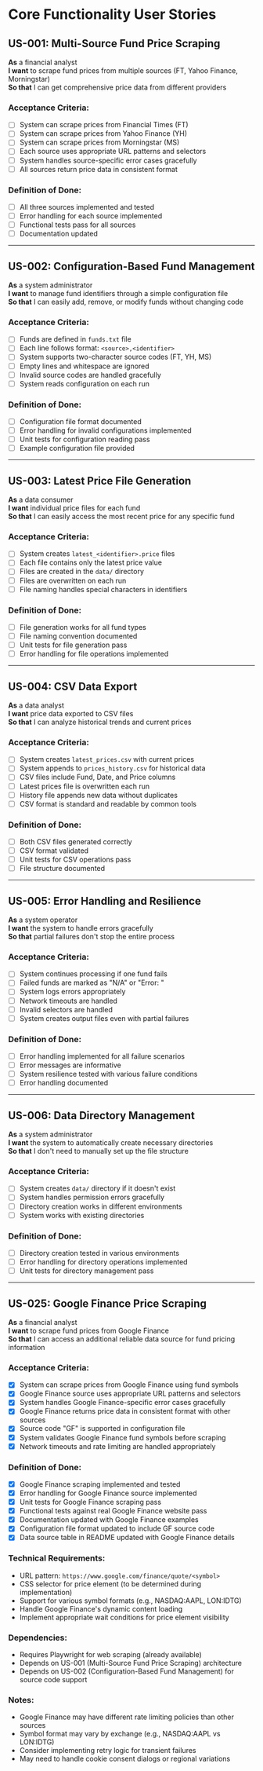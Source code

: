 # Core Functionality User Stories

## US-001: Multi-Source Fund Price Scraping

**As** a financial analyst  
**I want** to scrape fund prices from multiple sources (FT, Yahoo Finance, Morningstar)  
**So that** I can get comprehensive price data from different providers

### Acceptance Criteria:
- [ ] System can scrape prices from Financial Times (FT)
- [ ] System can scrape prices from Yahoo Finance (YH)
- [ ] System can scrape prices from Morningstar (MS)
- [ ] Each source uses appropriate URL patterns and selectors
- [ ] System handles source-specific error cases gracefully
- [ ] All sources return price data in consistent format

### Definition of Done:
- [ ] All three sources implemented and tested
- [ ] Error handling for each source implemented
- [ ] Functional tests pass for all sources
- [ ] Documentation updated

---

## US-002: Configuration-Based Fund Management

**As** a system administrator  
**I want** to manage fund identifiers through a simple configuration file  
**So that** I can easily add, remove, or modify funds without changing code

### Acceptance Criteria:
- [ ] Funds are defined in `funds.txt` file
- [ ] Each line follows format: `<source>,<identifier>`
- [ ] System supports two-character source codes (FT, YH, MS)
- [ ] Empty lines and whitespace are ignored
- [ ] Invalid source codes are handled gracefully
- [ ] System reads configuration on each run

### Definition of Done:
- [ ] Configuration file format documented
- [ ] Error handling for invalid configurations implemented
- [ ] Unit tests for configuration reading pass
- [ ] Example configuration file provided

---

## US-003: Latest Price File Generation

**As** a data consumer  
**I want** individual price files for each fund  
**So that** I can easily access the most recent price for any specific fund

### Acceptance Criteria:
- [ ] System creates `latest_<identifier>.price` files
- [ ] Each file contains only the latest price value
- [ ] Files are created in the `data/` directory
- [ ] Files are overwritten on each run
- [ ] File naming handles special characters in identifiers

### Definition of Done:
- [ ] File generation works for all fund types
- [ ] File naming convention documented
- [ ] Unit tests for file generation pass
- [ ] Error handling for file operations implemented

---

## US-004: CSV Data Export

**As** a data analyst  
**I want** price data exported to CSV files  
**So that** I can analyze historical trends and current prices

### Acceptance Criteria:
- [ ] System creates `latest_prices.csv` with current prices
- [ ] System appends to `prices_history.csv` for historical data
- [ ] CSV files include Fund, Date, and Price columns
- [ ] Latest prices file is overwritten each run
- [ ] History file appends new data without duplicates
- [ ] CSV format is standard and readable by common tools

### Definition of Done:
- [ ] Both CSV files generated correctly
- [ ] CSV format validated
- [ ] Unit tests for CSV operations pass
- [ ] File structure documented

---

## US-005: Error Handling and Resilience

**As** a system operator  
**I want** the system to handle errors gracefully  
**So that** partial failures don't stop the entire process

### Acceptance Criteria:
- [ ] System continues processing if one fund fails
- [ ] Failed funds are marked as "N/A" or "Error: <message>"
- [ ] System logs errors appropriately
- [ ] Network timeouts are handled
- [ ] Invalid selectors are handled
- [ ] System creates output files even with partial failures

### Definition of Done:
- [ ] Error handling implemented for all failure scenarios
- [ ] Error messages are informative
- [ ] System resilience tested with various failure conditions
- [ ] Error handling documented

---

## US-006: Data Directory Management

**As** a system administrator  
**I want** the system to automatically create necessary directories  
**So that** I don't need to manually set up the file structure

### Acceptance Criteria:
- [ ] System creates `data/` directory if it doesn't exist
- [ ] System handles permission errors gracefully
- [ ] Directory creation works in different environments
- [ ] System works with existing directories

### Definition of Done:
- [ ] Directory creation tested in various environments
- [ ] Error handling for directory operations implemented
- [ ] Unit tests for directory management pass 

---

## US-025: Google Finance Price Scraping

**As** a financial analyst  
**I want** to scrape fund prices from Google Finance  
**So that** I can access an additional reliable data source for fund pricing information

### Acceptance Criteria:
- [x] System can scrape prices from Google Finance using fund symbols
- [x] Google Finance source uses appropriate URL patterns and selectors
- [x] System handles Google Finance-specific error cases gracefully
- [x] Google Finance returns price data in consistent format with other sources
- [x] Source code "GF" is supported in configuration file
- [x] System validates Google Finance fund symbols before scraping
- [x] Network timeouts and rate limiting are handled appropriately

### Definition of Done:
- [x] Google Finance scraping implemented and tested
- [x] Error handling for Google Finance source implemented
- [x] Unit tests for Google Finance scraping pass
- [x] Functional tests against real Google Finance website pass
- [x] Documentation updated with Google Finance examples
- [x] Configuration file format updated to include GF source code
- [x] Data source table in README updated with Google Finance details

### Technical Requirements:
- URL pattern: `https://www.google.com/finance/quote/<symbol>`
- CSS selector for price element (to be determined during implementation)
- Support for various symbol formats (e.g., NASDAQ:AAPL, LON:IDTG)
- Handle Google Finance's dynamic content loading
- Implement appropriate wait conditions for price element visibility

### Dependencies:
- Requires Playwright for web scraping (already available)
- Depends on US-001 (Multi-Source Fund Price Scraping) architecture
- Depends on US-002 (Configuration-Based Fund Management) for source code support

### Notes:
- Google Finance may have different rate limiting policies than other sources
- Symbol format may vary by exchange (e.g., NASDAQ:AAPL vs LON:IDTG)
- Consider implementing retry logic for transient failures
- May need to handle cookie consent dialogs or regional variations